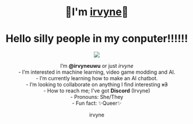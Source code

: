 <h1 align="center">🐇I'm <a href="https://irvyne.carrd.co/" target="_blank">irvyne</a>🐇</h1>
<h1 align="center">Hello silly people in my conputer!!!!!! </h1>


<p align="center">
  <img src="https://raw.githubusercontent.com/irvyneuwu/irvyne/main/FBz5GvQVcA4IEwv.png" />
</p>

<p align="center">I’m <b>@irvyneuwu</b> or just <i>irvyne</i> <br>
- I’m interested in machine learning, video game modding and AI.<br>
- I’m currently learning how to make an AI chatbot.<br>
- I’m looking to collaborate on anything I find interesting <s>x3</s><br>
- How to reach me; I've got <b>Discord</b> (Irvyne)<br>
- Pronouns: She/They<br>
- Fun fact: ✨Queer✨ </p>

<footer>
<p align="center" font-size="50%">irvyne</p></footer>

